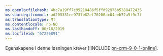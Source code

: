 ```yaml
---
ms.openlocfilehash: 4bc7a19ff7c99218486f5ffd92976b5288472435
ms.sourcegitcommit: ad203331ee9737e82ef70206ac04eeb72a5f9c7f
ms.translationtype: MT
ms.contentlocale: nb-NO
ms.lasthandoff: 06/18/2019
ms.locfileid: "67226891"
---
```

Egenskapene i denne løsningen krever [!INCLUDE [pn-crm-9-0-1-online](../includes/pn-crm-9-0-1-online.md)].